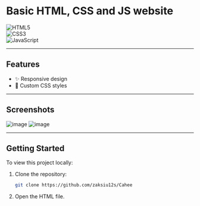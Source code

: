 # Basic HTML, CSS and JS website

![HTML5](https://img.shields.io/badge/HTML5-E34F26?style=for-the-badge&logo=html5&logoColor=white)  
![CSS3](https://img.shields.io/badge/CSS3-1572B6?style=for-the-badge&logo=css3&logoColor=white)  
![JavaScript](https://img.shields.io/badge/JavaScript-F7DF1E?style=for-the-badge&logo=javascript&logoColor=black)  

---

## Features

- ✨ Responsive design  
- 🎨 Custom CSS styles  

---

## Screenshots

![image](https://github.com/user-attachments/assets/fb50331e-08d8-40b3-9b24-508bb9b4bfd1)
![image](https://github.com/user-attachments/assets/dbd37384-5cae-4ee0-b0a0-f2e41b26346b)


---

## Getting Started

To view this project locally:

1. Clone the repository:  
   ```bash
   git clone https://github.com/zaksiu12s/Cahee
2. Open the HTML file.

